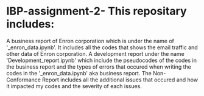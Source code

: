 # IBP-assignment-2- This repositary includes:
A business report of Enron corporation which is under the name of '_enron_data.ipynb'. It includes all the codes that shows the email traffic and other data of Enron corporation.
A development report under the name 'Development_report.ipynb' which include the pseudocodes of the codes in the business report and the types of errors that occured when writing the codes in the '_enron_data.ipynb' aka business report.
The Non-Conformance Report includes all the additional issues that occured and how it impacted my codes and the severity of each issues.
